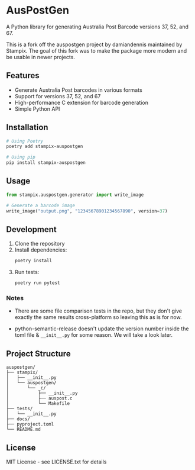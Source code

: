 # AusPostGen

A Python library for generating Australia Post Barcode versions 37, 52, and 67.

This is a fork off the auspostgen project by damiandennis maintained by Stampix.
The goal of this fork was to make the package more modern and be usable in newer projects.

## Features

- Generate Australia Post barcodes in various formats
- Support for versions 37, 52, and 67
- High-performance C extension for barcode generation
- Simple Python API

## Installation

```bash
# Using Poetry
poetry add stampix-auspostgen

# Using pip
pip install stampix-auspostgen
```

## Usage

```python
from stampix.auspostgen.generator import write_image

# Generate a barcode image
write_image("output.png", "12345678901234567890", version=37)
```

## Development

1. Clone the repository
2. Install dependencies:
   ```bash
   poetry install
   ```
3. Run tests:
   ```bash
   poetry run pytest
   ```

### Notes

- There are some file comparison tests in the repo, but they don't give exactly the same results cross-platform so leaving this as is for now.

- python-semantic-release doesn't update the version number inside the toml file & `__init__.py` for some reason. We will take a look later.

## Project Structure

```
auspostgen/
├── stampix/
│   ├── __init__.py
│   └── auspostgen/
│       └── _c/
│           ├── __init__.py
│           ├── auspost.c
│           └── Makefile
├── tests/
│   └── __init__.py
├── docs/
├── pyproject.toml
└── README.md
```

## License

MIT License - see LICENSE.txt for details
